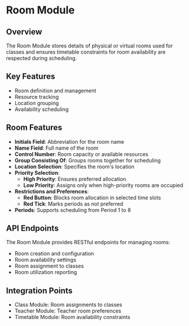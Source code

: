 # Room Module

## Overview
The Room Module stores details of physical or virtual rooms used for classes and ensures timetable constraints for room availability are respected during scheduling.

## Key Features
- Room definition and management
- Resource tracking
- Location grouping
- Availability scheduling

## Room Features
- **Initials Field**: Abbreviation for the room name
- **Name Field**: Full name of the room
- **Control Number**: Room capacity or available resources
- **Group Consisting Of**: Groups rooms together for scheduling
- **Location Selection**: Specifies the room's location
- **Priority Selection**:
    - **High Priority**: Ensures preferred allocation
    - **Low Priority**: Assigns only when high-priority rooms are occupied
- **Restrictions and Preferences**:
    - **Red Button**: Blocks room allocation in selected time slots
    - **Red Tick**: Marks periods as not preferred
- **Periods**: Supports scheduling from Period 1 to 8

## API Endpoints
The Room Module provides RESTful endpoints for managing rooms:
- Room creation and configuration
- Room availability settings
- Room assignment to classes
- Room utilization reporting

## Integration Points
- Class Module: Room assignments to classes
- Teacher Module: Teacher room preferences
- Timetable Module: Room availability constraints
